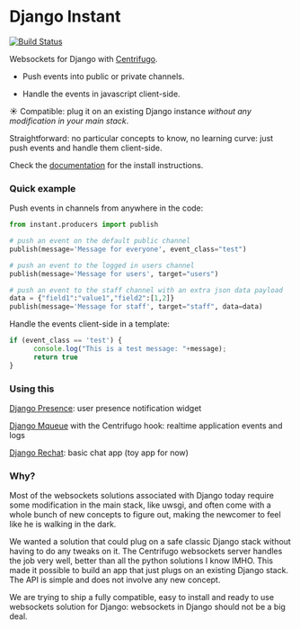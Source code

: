 # Django Instant

[![Build Status](https://travis-ci.org/synw/django-instant.svg?branch=master)](https://travis-ci.org/synw/django-instant)

Websockets for Django with [Centrifugo](https://github.com/centrifugal/centrifugo).

* Push events into public or private channels.

* Handle the events in javascript client-side.

:sunny: Compatible: plug it on an existing Django instance _without any modification in your main stack_. 

Straightforward: no particular concepts to know, no learning curve: just push events and handle them client-side.

Check the [documentation](http://django-instant.readthedocs.io/en/latest/) for the install instructions.

### Quick example

Push events in channels from anywhere in the code:

  ```python
from instant.producers import publish
  
# push an event on the default public channel
publish(message='Message for everyone', event_class="test")

# push an event to the logged in users channel
publish(message='Message for users', target="users")

# push an event to the staff channel with an extra json data payload
data = {"field1":"value1","field2":[1,2]}
publish(message='Message for staff', target="staff", data=data)
  ```

Handle the events client-side in a template:

  ```javascript
if (event_class == 'test') {
        console.log("This is a test message: "+message);
        return true
}
  ```

### Using this

[Django Presence](https://github.com/synw/django-presence): user presence notification widget

[Django Mqueue](https://github.com/synw/django-mqueue) with the Centrifugo hook: realtime application events and logs

[Django Rechat](https://github.com/synw/django-rechat): basic chat app (toy app for now)

### Why?

Most of the websockets solutions associated with Django today require some modification in the main stack, like uwsgi, 
and often come with a whole bunch of new concepts to figure out, making the newcomer to feel like 
he is walking in the dark.

We wanted a solution that could plug on a safe classic Django stack without having to do any tweaks on it. 
The Centrifugo websockets server handles the job very well, better than all the python solutions I know IMHO. This made 
it possible to build an app that just plugs on an existing Django stack. The API is simple and does not involve any
new concept.

We are trying to ship a fully compatible, easy to install and ready to use websockets solution for Django: 
websockets in Django should not be a big deal.
